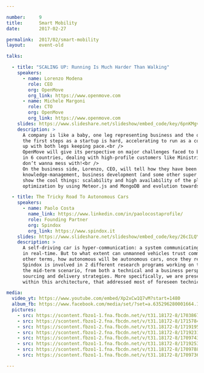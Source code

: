 ```yaml
---

number:     9
title:      Smart Mobility
date:       2017-02-27

permalink:  2017/02/smart-mobility
layout:     event-old

talks:

  - title: "SCALING UP: Running Is Much Harder Than Walking"
    speakers:
      - name: Lorenzo Modena
        role: CEO
        org: OpenMove
        org_link: https://www.openmove.com
      - name: Michele Margoni
        role: CTO
        org: OpenMove
        org_link: https://www.openmove.com
    slides: https://www.slideshare.net/slideshow/embed_code/key/6pnKMgv3u19McP
    description: >
      A company is like a baby, one leg representing business and the other standing for technology. Moving
      the first steps as a startup is hard, accelerating to run as a company is even harder: you have to grow
      up with both legs keeping pace.<br />
      OpenMove will give its perspective on major challenges faced to bring the company to market its products
      in 6 countries, dealing with high-profile customers like Ministries of Transport or big telcos… guys you
      don’t wanna mess with!<br />
      On the business side, Lorenzo, CEO, will tell how they have been structuring product- and
      knowledge-management, business development (and some other super boring stuff), while Michele, CTO, will
      show the cool things: scalability and high availability of the platform adopting Docker Swarm,
      optimization by using Meteor.js and MongoDB and evolution towards an ecosystem of microservices.

  - title: The Tricky Road To Autonomous Cars
    speakers:
      - name: Paolo Costa
        name_link: https://www.linkedin.com/in/paolocostaprofile/
        role: Founding Partner
        org: Spindox
        org_link: https://www.spindox.it
    slides: https://www.slideshare.net/slideshow/embed_code/key/26cILQYoLTKUtI
    description: >
      A self-driving car is hyper-communication: a system communicating with more elements, more frequently, and
      in real-time. But to what extent can unmanned vehicles trust communication to make their own decisions? In
      other terms, how autonomous will be autonomous cars, once they reach the so-called ‘fifth level of autonomy’?
      Spindox is involved in 2 different research programs working on this question. We will give our vision for
      the mid-term scenario, from both a technical and a business perspective: architectural view, industry role,
      sourcing and delivery strategies. More specifically, we are presenting a proposed model for the data layer
      within this architecture, that addressed most of foreseen technical issues.

media:
  video_yt: https://www.youtube.com/embed/Xp2xCw1Q7vM?start=1480
  album_fb: https://www.facebook.com/media/set/?set=a.635296280001664.1073741838.476076519256975&type=1&l=1d01643561
  pictures:
    - src: https://scontent.fbzo1-1.fna.fbcdn.net/v/t31.18172-8/17038678_635297246668234_2640120990544100343_o.jpg?_nc_cat=106&ccb=1-7&_nc_sid=5f2048&_nc_ohc=jANp0m0t6HIAX_5XNWx&_nc_ht=scontent.fbzo1-1.fna&oh=00_AfDaCjMpLXXPbPKa4gyDztqgbHf3jbHjWBxwMQbq13Tj9g&oe=6611AC3C
    - src: https://scontent.fbzo1-2.fna.fbcdn.net/v/t31.18172-8/17157846_635298856668073_3347040886794848174_o.jpg?_nc_cat=110&ccb=1-7&_nc_sid=5f2048&_nc_ohc=EJwa4iWldPAAX92r8rV&_nc_ht=scontent.fbzo1-2.fna&oh=00_AfA7cwvuXO-Pe1tzpCVgIDUduGVniTl_cWQ03gQ-tUPw5A&oe=6611B494
    - src: https://scontent.fbzo1-2.fna.fbcdn.net/v/t31.18172-8/17191950_635298753334750_941913580262901122_o.jpg?_nc_cat=102&ccb=1-7&_nc_sid=5f2048&_nc_ohc=dOyDeVeiij8AX9p7lvB&_nc_ht=scontent.fbzo1-2.fna&oh=00_AfAlsAm07bgpY0Tp9keeDNxMMzslUPjCgC5qdtUF0l2ORA&oe=66119B50
    - src: https://scontent.fbzo1-2.fna.fbcdn.net/v/t31.18172-8/17192318_635298593334766_9121057019904290367_o.jpg?_nc_cat=103&ccb=1-7&_nc_sid=5f2048&_nc_ohc=p0zaPPIiTmIAX-GhPVC&_nc_ht=scontent.fbzo1-2.fna&oh=00_AfBlnh2UsPkKaOALMnMUnlj0Tg46QuRuufTF7vYqKXiSNQ&oe=66118D99
    - src: https://scontent.fbzo1-2.fna.fbcdn.net/v/t31.18172-8/17097434_635299176668041_867641703741025843_o.jpg?_nc_cat=102&ccb=1-7&_nc_sid=5f2048&_nc_ohc=-qN7FNw22h4AX8kk5ux&_nc_ht=scontent.fbzo1-2.fna&oh=00_AfB0yUe55pq_UblqFhHBeRZtgB7PXsOK-jaaOfdb-D1gVg&oe=6611A902
    - src: https://scontent.fbzo1-1.fna.fbcdn.net/v/t31.18172-8/17192531_635296890001603_4922308114531301305_o.jpg?_nc_cat=100&ccb=1-7&_nc_sid=5f2048&_nc_ohc=1zlk33-LB6cAX_Q5Hy4&_nc_ht=scontent.fbzo1-1.fna&oh=00_AfCkpHuHysgr0MZV8fOrz4nCJtMpWmoiUaBy42lf6VTyVw&oe=6611A315
    - src: https://scontent.fbzo1-1.fna.fbcdn.net/v/t31.18172-8/17097883_635300506667908_418826540744452278_o.jpg?_nc_cat=107&ccb=1-7&_nc_sid=5f2048&_nc_ohc=cnoX7GzA1b0AX90oU6R&_nc_ht=scontent.fbzo1-1.fna&oh=00_AfBxL59Dj5_hdfWf4WwvOZtb5GhYOH-vEOXWwqRKuOh4PA&oe=6611B925
    - src: https://scontent.fbzo1-1.fna.fbcdn.net/v/t31.18172-8/17097366_635300030001289_1771973592748241204_o.jpg?_nc_cat=104&ccb=1-7&_nc_sid=5f2048&_nc_ohc=fx_Kb9opeRAAX9MhypZ&_nc_ht=scontent.fbzo1-1.fna&oh=00_AfACm8k1wSKK7FOUEHAqPV1XYzVcQSBKJLaeUsYAyVn4-Q&oe=6611A198

---
```

